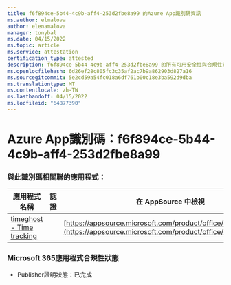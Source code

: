 ```yaml
---
title: f6f894ce-5b44-4c9b-aff4-253d2fbe8a99 的Azure App識別碼資訊
ms.author: elmalova
author: elenamalova
manager: tonybal
ms.date: 04/15/2022
ms.topic: article
ms.service: attestation
certification_type: attested
description: f6f894ce-5b44-4c9b-aff4-253d2fbe8a99 的所有可用安全性與合規性資訊。
ms.openlocfilehash: 6d26ef28c805fc3c35af2ac7b9a862903d827a16
ms.sourcegitcommit: 5e2cd59a54fc018a6df761b00c18e3ba592d9dba
ms.translationtype: MT
ms.contentlocale: zh-TW
ms.lasthandoff: 04/15/2022
ms.locfileid: "64877390"
---
```

# <a name="azure-app-id-f6f894ce-5b44-4c9b-aff4-253d2fbe8a99"></a>Azure App識別碼：f6f894ce-5b44-4c9b-aff4-253d2fbe8a99


### <a name="apps-associated-with-this-id"></a>與此識別碼相關聯的應用程式：
| **應用程式名稱** | **認證** | **在 AppSource 中檢視** |
|--------------|---------------|-----------------------|
| [timeghost - Time tracking](../forward/WA200001532.md) |  | [https://appsource.microsoft.com/product/office/WA200001532](https://appsource.microsoft.com/product/office/WA200001532) |

### <a name="microsoft-365-app-compliance-status"></a>Microsoft 365應用程式合規性狀態
- Publisher證明狀態：已完成
